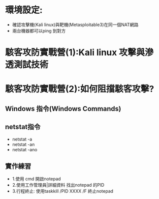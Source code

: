 # 環境設定:
- 確認攻擊機(Kali linux)與靶機(Metasploitable3)在同一個NAT網路
- 兩台機器都可以ping 到對方 
# 駭客攻防實戰營(1):Kali linux 攻擊與滲透測試技術


# 駭客攻防實戰營(2):如何阻擋駭客攻擊?

## Windows 指令(Windows Commands)
## netstat指令
- netstat -a
- netstat -an
- netstat -ano
## 實作練習
- 1.使用 cmd 開啟notepad
- 2.使用工作管理員|詳細資料 找出notepad 的PID
- 3.行程終止: 使用taskkill /PID XXXX /F 終止notepad

